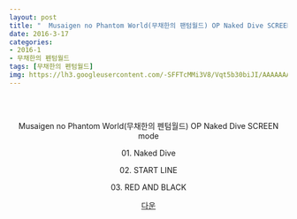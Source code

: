 ```yaml
---
layout: post
title: "  Musaigen no Phantom World(무채한의 팬텀월드) OP Naked Dive SCREEN mode"
date: 2016-3-17
categories:
- 2016-1
- 무채한의 펜텀월드
tags: [무채한의 펜텀월드]
img: https://lh3.googleusercontent.com/-SFFTcMMi3V8/Vqt5b30biJI/AAAAAAAAsRw/p2AHjcvKOQA/s0/Cover%25252002.jpg
---
```

<img class="aligncenter" src="https://lh3.googleusercontent.com/-SFFTcMMi3V8/Vqt5b30biJI/AAAAAAAAsRw/p2AHjcvKOQA/s0/Cover%25252002.jpg" alt="" />

&nbsp;
<p style="text-align: center;">Musaigen no Phantom World(무채한의 펜텀월드) OP Naked Dive SCREEN mode</p>
<p style="text-align: center;">01. Naked Dive</p>
<p style="text-align: center;">02. START LINE</p>
<p style="text-align: center;">03. RED AND BLACK</p>
<p style="text-align: center;"><a href="http://www.mediafire.com/download/g8bgi5j56opzmil/%5BMoeni%5D_Musaigen_no_Phantom_World_OP_Naked_Dive%EF%BC%8FSCREEN_mode_%5B320K%5D.zip" target="_blank">다운</a></p>